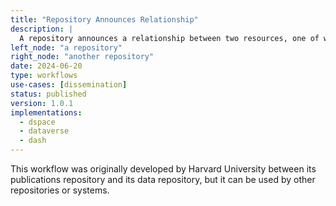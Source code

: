 ```yaml
---
title: "Repository Announces Relationship"
description: |
  A repository announces a relationship between two resources, one of which is hosted by the repository, the other by the target system (which could be another repository).
left_node: "a repository"
right_node: "another repository"
date: 2024-06-20
type: workflows
use-cases: [dissemination]
status: published
version: 1.0.1
implementations:
  - dspace
  - dataverse
  - dash
---
```


This workflow was originally developed by Harvard University between its publications repository and its data repository, but it can be used by other repositories or systems.


